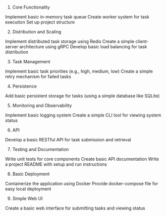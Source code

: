 1. Core Functionality

Implement basic in-memory task queue
Create worker system for task execution
Set up project structure

2. Distribution and Scaling

Implement distributed task storage using Redis
Create a simple client-server architecture using gRPC
Develop basic load balancing for task distribution

3. Task Management

Implement basic task priorities (e.g., high, medium, low)
Create a simple retry mechanism for failed tasks

4. Persistence

Add basic persistent storage for tasks (using a simple database like SQLite)

5. Monitoring and Observability

Implement basic logging system
Create a simple CLI tool for viewing system status

6. API

Develop a basic RESTful API for task submission and retrieval

7. Testing and Documentation

Write unit tests for core components
Create basic API documentation
Write a project README with setup and run instructions

8. Basic Deployment

Containerize the application using Docker
Provide docker-compose file for easy local deployment

9.  Simple Web UI

Create a basic web interface for submitting tasks and viewing status
